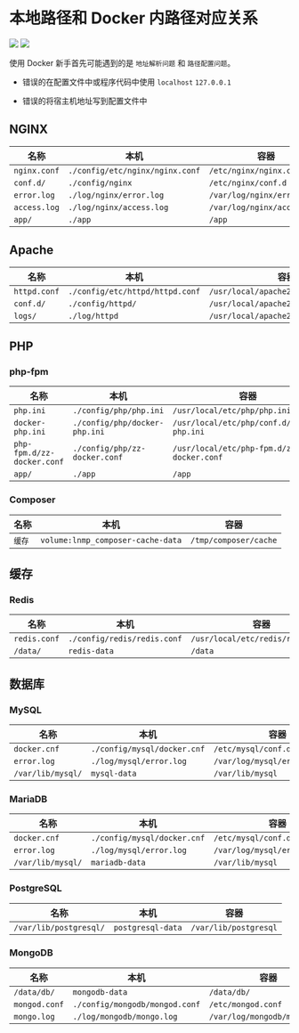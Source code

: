 # 本地路径和 Docker 内路径对应关系

[![](https://img.shields.io/badge/AD-%E8%85%BE%E8%AE%AF%E4%BA%91%E5%AE%B9%E5%99%A8%E6%9C%8D%E5%8A%A1-blue.svg)](https://cloud.tencent.com/redirect.php?redirect=10058&cps_key=3a5255852d5db99dcd5da4c72f05df61) [![](https://img.shields.io/badge/Support-%E8%85%BE%E8%AE%AF%E4%BA%91%E8%87%AA%E5%AA%92%E4%BD%93-brightgreen.svg)](https://cloud.tencent.com/developer/support-plan?invite_code=13vokmlse8afh)

使用 Docker 新手首先可能遇到的是 `地址解析问题` 和 `路径配置问题`。

* 错误的在配置文件中或程序代码中使用 `localhost` `127.0.0.1`

* 错误的将宿主机地址写到配置文件中

## NGINX

|名称|本机|容器|
|--|--|--|
|`nginx.conf`|`./config/etc/nginx/nginx.conf`|`/etc/nginx/nginx.conf`    |
|`conf.d/`   |`./config/nginx`               |`/etc/nginx/conf.d`        |
|`error.log` |`./log/nginx/error.log`       |`/var/log/nginx/error.log` |
|`access.log`|`./log/nginx/access.log`      |`/var/log/nginx/access.log`|
|`app/`      |`./app`                        |`/app`                     |

## Apache

|名称|本机|容器|
|--|--|--|
|`httpd.conf` | `./config/etc/httpd/httpd.conf` | `/usr/local/apache2/conf/httpd.conf`|
|`conf.d/`    | `./config/httpd/`               | `/usr/local/apache2/conf.d`         |
|`logs/`      | `./log/httpd`                  | `/usr/local/apache2/logs`           |

## PHP

### php-fpm

|名称|本机|容器|
|--|--|--|
|`php.ini`                     |`./config/php/php.ini`                  |`/usr/local/etc/php/php.ini`                         |
|`docker-php.ini`   |`./config/php/docker-php.ini`        |`/usr/local/etc/php/conf.d/docker-php.ini`|
|`php-fpm.d/zz-docker.conf`    |`./config/php/zz-docker.conf`           |`/usr/local/etc/php-fpm.d/zz-docker.conf`            |
|`app/`                        |`./app`                                 |`/app`                                               |

### Composer

|名称|本机|容器|
|--|--|--|
|`缓存`|`volume:lnmp_composer-cache-data`|`/tmp/composer/cache`|

## 缓存

### Redis

|名称|本机|容器|
|--|--|--|
|`redis.conf`|`./config/redis/redis.conf`|`/usr/local/etc/redis/redis.conf`|
|`/data/`    |`redis-data`               |`/data`                          |

## 数据库

### MySQL

|名称|本机|容器|
|--|--|--|
|`docker.cnf`       |`./config/mysql/docker.cnf`       |`/etc/mysql/conf.d/docker.cnf` |
|`error.log`        |`./log/mysql/error.log`          |`/var/log/mysql/error.log`     |
|`/var/lib/mysql/`  |`mysql-data`                      |`/var/lib/mysql`               |

### MariaDB

|名称|本机|容器|
|--|--|--|
|`docker.cnf`       |`./config/mysql/docker.cnf`       |`/etc/mysql/conf.d/docker.cnf` |
|`error.log`        |`./log/mysql/error.log`          |`/var/log/mysql/error.log`     |
|`/var/lib/mysql/`  |`mariadb-data`                    |`/var/lib/mysql`               |

### PostgreSQL

|名称|本机|容器|
|--|--|--|
|`/var/lib/postgresql/`|`postgresql-data`|`/var/lib/postgresql`|

### MongoDB

|名称|本机|容器|
|--|--|--|
|`/data/db/`  |`mongodb-data`                 |`/data/db/`                 |
|`mongod.conf`|`./config/mongodb/mongod.conf` |`/etc/mongod.conf`          |
|`mongo.log`  |`./log/mongodb/mongo.log`     |`/var/log/mongodb/mongo.log`|
